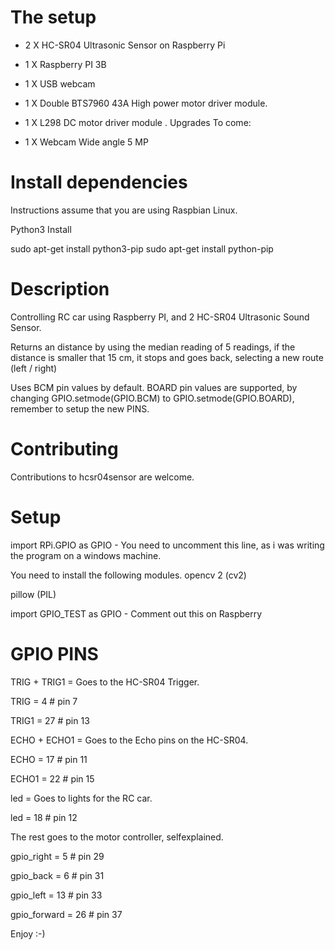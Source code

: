 # The setup
- 2 X HC-SR04 Ultrasonic Sensor on Raspberry Pi

- 1 X Raspberry PI 3B

- 1 X USB webcam

- 1 X Double BTS7960 43A High power motor driver module.

- 1 X L298 DC motor driver module
. Upgrades
To come:
 - 1 X Webcam Wide angle 5 MP

# Install dependencies
Instructions assume that you are using Raspbian Linux.

Python3 Install

sudo apt-get install python3-pip
sudo apt-get install python-pip

# Description
Controlling RC car using Raspberry PI, and 2 HC-SR04 Ultrasonic Sound Sensor. 

Returns an distance by using the median reading of 5 readings, if the distance is smaller that 15 cm, it stops and goes back, selecting a new route (left / right)

Uses BCM pin values by default. BOARD pin values are supported, by changing GPIO.setmode(GPIO.BCM) to GPIO.setmode(GPIO.BOARD), remember to setup the new PINS.


# Contributing
Contributions to hcsr04sensor are welcome. 


# Setup
import RPi.GPIO as GPIO - You need to uncomment this line, as i was writing the program on a windows machine.


You need to install the following modules.
opencv 2 (cv2)

pillow (PIL)


import GPIO_TEST as GPIO - Comment out this on Raspberry


# GPIO PINS

TRIG + TRIG1 = Goes to the HC-SR04 Trigger.

TRIG = 4  # pin 7

TRIG1 = 27  # pin 13

ECHO + ECHO1 = Goes to the Echo pins on the HC-SR04.

ECHO = 17  # pin 11

ECHO1 = 22  # pin 15 


led = Goes to lights for the RC car.

led = 18  # pin 12


The rest goes to the motor controller, selfexplained.

gpio_right = 5  # pin 29

gpio_back = 6  # pin 31

gpio_left = 13  # pin 33

gpio_forward = 26  # pin 37


Enjoy :-)
